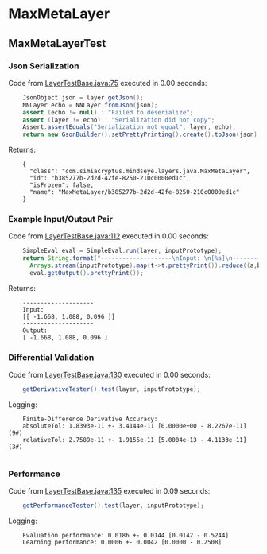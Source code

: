 # MaxMetaLayer
## MaxMetaLayerTest
### Json Serialization
Code from [LayerTestBase.java:75](../../../../../../../../MindsEye/src/test/java/com/simiacryptus/mindseye/layers/LayerTestBase.java#L75) executed in 0.00 seconds: 
```java
    JsonObject json = layer.getJson();
    NNLayer echo = NNLayer.fromJson(json);
    assert (echo != null) : "Failed to deserialize";
    assert (layer != echo) : "Serialization did not copy";
    Assert.assertEquals("Serialization not equal", layer, echo);
    return new GsonBuilder().setPrettyPrinting().create().toJson(json);
```

Returns: 

```
    {
      "class": "com.simiacryptus.mindseye.layers.java.MaxMetaLayer",
      "id": "b385277b-2d2d-42fe-8250-210c0000ed1c",
      "isFrozen": false,
      "name": "MaxMetaLayer/b385277b-2d2d-42fe-8250-210c0000ed1c"
    }
```



### Example Input/Output Pair
Code from [LayerTestBase.java:112](../../../../../../../../MindsEye/src/test/java/com/simiacryptus/mindseye/layers/LayerTestBase.java#L112) executed in 0.00 seconds: 
```java
    SimpleEval eval = SimpleEval.run(layer, inputPrototype);
    return String.format("--------------------\nInput: \n[%s]\n--------------------\nOutput: \n%s",
      Arrays.stream(inputPrototype).map(t->t.prettyPrint()).reduce((a,b)->a+",\n"+b).get(),
      eval.getOutput().prettyPrint());
```

Returns: 

```
    --------------------
    Input: 
    [[ -1.668, 1.088, 0.096 ]]
    --------------------
    Output: 
    [ -1.668, 1.088, 0.096 ]
```



### Differential Validation
Code from [LayerTestBase.java:130](../../../../../../../../MindsEye/src/test/java/com/simiacryptus/mindseye/layers/LayerTestBase.java#L130) executed in 0.00 seconds: 
```java
    getDerivativeTester().test(layer, inputPrototype);
```
Logging: 
```
    Finite-Difference Derivative Accuracy:
    absoluteTol: 1.8393e-11 +- 3.4144e-11 [0.0000e+00 - 8.2267e-11] (9#)
    relativeTol: 2.7589e-11 +- 1.9155e-11 [5.0004e-13 - 4.1133e-11] (3#)
    
```

### Performance
Code from [LayerTestBase.java:135](../../../../../../../../MindsEye/src/test/java/com/simiacryptus/mindseye/layers/LayerTestBase.java#L135) executed in 0.09 seconds: 
```java
    getPerformanceTester().test(layer, inputPrototype);
```
Logging: 
```
    Evaluation performance: 0.0186 +- 0.0144 [0.0142 - 0.5244]
    Learning performance: 0.0006 +- 0.0042 [0.0000 - 0.2508]
    
```

